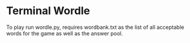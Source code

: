 # Terminal Wordle
To play run wordle.py, requires wordbank.txt as the list of all acceptable words for the game as well as the answer pool.

